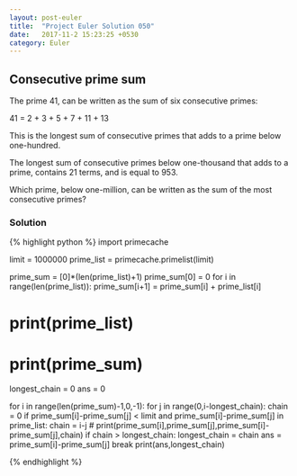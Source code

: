 ```yaml
---
layout: post-euler
title:  "Project Euler Solution 050"
date:   2017-11-2 15:23:25 +0530
category: Euler
---
```


<h2>Consecutive prime sum</h2>
<div><p>The prime 41, can be written as the sum of six consecutive primes:</p><div>41 = 2 + 3 + 5 + 7 + 11 + 13</div><p>This is the longest sum of consecutive primes that adds to a prime below one-hundred.</p><p>The longest sum of consecutive primes below one-thousand that adds to a prime, contains 21 terms, and is equal to 953.</p><p>Which prime, below one-million, can be written as the sum of the most consecutive primes?</p></div>

### Solution

{% highlight python %}
import primecache

limit = 1000000
prime_list = primecache.primelist(limit)

prime_sum = [0]*(len(prime_list)+1)
prime_sum[0] = 0
for i in range(len(prime_list)):
    prime_sum[i+1] = prime_sum[i] + prime_list[i]

# print(prime_list)
# print(prime_sum)

longest_chain = 0
ans = 0


for i in range(len(prime_sum)-1,0,-1):
    for j in range(0,i-longest_chain):
        chain = 0
        if prime_sum[i]-prime_sum[j] < limit and prime_sum[i]-prime_sum[j] in prime_list:
            chain = i-j
            # print(prime_sum[i],prime_sum[j],prime_sum[i]-prime_sum[j],chain)
            if chain > longest_chain:
                longest_chain = chain
                ans = prime_sum[i]-prime_sum[j]
            break
print(ans,longest_chain)

{% endhighlight %}
